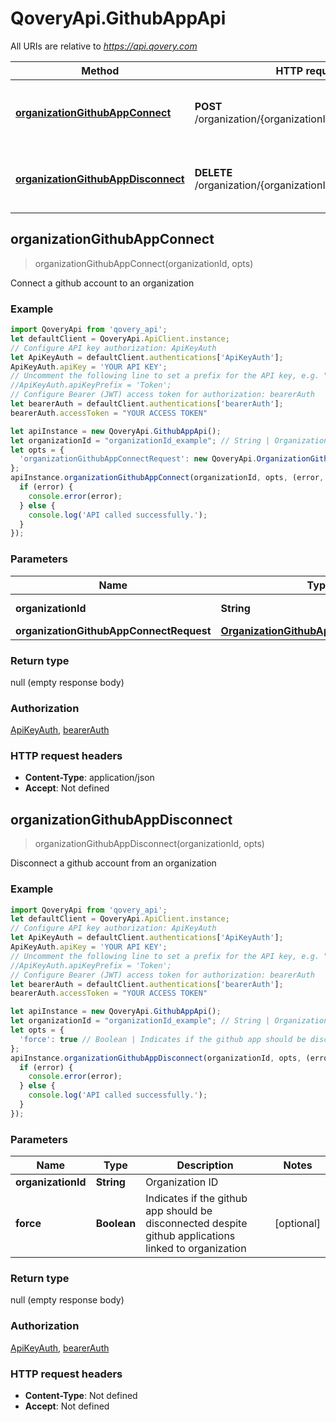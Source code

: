 # QoveryApi.GithubAppApi

All URIs are relative to *https://api.qovery.com*

Method | HTTP request | Description
------------- | ------------- | -------------
[**organizationGithubAppConnect**](GithubAppApi.md#organizationGithubAppConnect) | **POST** /organization/{organizationId}/github/connect | Connect a github account to an organization
[**organizationGithubAppDisconnect**](GithubAppApi.md#organizationGithubAppDisconnect) | **DELETE** /organization/{organizationId}/github/disconnect | Disconnect a github account from an organization



## organizationGithubAppConnect

> organizationGithubAppConnect(organizationId, opts)

Connect a github account to an organization

### Example

```javascript
import QoveryApi from 'qovery_api';
let defaultClient = QoveryApi.ApiClient.instance;
// Configure API key authorization: ApiKeyAuth
let ApiKeyAuth = defaultClient.authentications['ApiKeyAuth'];
ApiKeyAuth.apiKey = 'YOUR API KEY';
// Uncomment the following line to set a prefix for the API key, e.g. "Token" (defaults to null)
//ApiKeyAuth.apiKeyPrefix = 'Token';
// Configure Bearer (JWT) access token for authorization: bearerAuth
let bearerAuth = defaultClient.authentications['bearerAuth'];
bearerAuth.accessToken = "YOUR ACCESS TOKEN"

let apiInstance = new QoveryApi.GithubAppApi();
let organizationId = "organizationId_example"; // String | Organization ID
let opts = {
  'organizationGithubAppConnectRequest': new QoveryApi.OrganizationGithubAppConnectRequest() // OrganizationGithubAppConnectRequest | 
};
apiInstance.organizationGithubAppConnect(organizationId, opts, (error, data, response) => {
  if (error) {
    console.error(error);
  } else {
    console.log('API called successfully.');
  }
});
```

### Parameters


Name | Type | Description  | Notes
------------- | ------------- | ------------- | -------------
 **organizationId** | **String**| Organization ID | 
 **organizationGithubAppConnectRequest** | [**OrganizationGithubAppConnectRequest**](OrganizationGithubAppConnectRequest.md)|  | [optional] 

### Return type

null (empty response body)

### Authorization

[ApiKeyAuth](../README.md#ApiKeyAuth), [bearerAuth](../README.md#bearerAuth)

### HTTP request headers

- **Content-Type**: application/json
- **Accept**: Not defined


## organizationGithubAppDisconnect

> organizationGithubAppDisconnect(organizationId, opts)

Disconnect a github account from an organization

### Example

```javascript
import QoveryApi from 'qovery_api';
let defaultClient = QoveryApi.ApiClient.instance;
// Configure API key authorization: ApiKeyAuth
let ApiKeyAuth = defaultClient.authentications['ApiKeyAuth'];
ApiKeyAuth.apiKey = 'YOUR API KEY';
// Uncomment the following line to set a prefix for the API key, e.g. "Token" (defaults to null)
//ApiKeyAuth.apiKeyPrefix = 'Token';
// Configure Bearer (JWT) access token for authorization: bearerAuth
let bearerAuth = defaultClient.authentications['bearerAuth'];
bearerAuth.accessToken = "YOUR ACCESS TOKEN"

let apiInstance = new QoveryApi.GithubAppApi();
let organizationId = "organizationId_example"; // String | Organization ID
let opts = {
  'force': true // Boolean | Indicates if the github app should be disconnected despite github applications linked to organization
};
apiInstance.organizationGithubAppDisconnect(organizationId, opts, (error, data, response) => {
  if (error) {
    console.error(error);
  } else {
    console.log('API called successfully.');
  }
});
```

### Parameters


Name | Type | Description  | Notes
------------- | ------------- | ------------- | -------------
 **organizationId** | **String**| Organization ID | 
 **force** | **Boolean**| Indicates if the github app should be disconnected despite github applications linked to organization | [optional] 

### Return type

null (empty response body)

### Authorization

[ApiKeyAuth](../README.md#ApiKeyAuth), [bearerAuth](../README.md#bearerAuth)

### HTTP request headers

- **Content-Type**: Not defined
- **Accept**: Not defined

